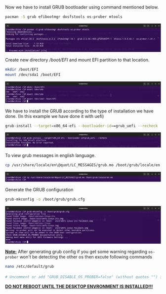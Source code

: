 Now we have to install GRUB bootloader using command mentioned below.

```bash
pacman -S grub efibootmgr dosfstools os-prober mtools
```

![](Attachments/Screenshot%20from%202022-12-19%2022-14-30.png)

Create new directory _/boot/EFI_ and mount EFI partition to that location.

```bash
mkdir /boot/EFI
mount /dev/sda1 /boot/EFI
```

![None](Attachments/Pasted%20image%2020221219221945.png)

We have to install the GRUB according to the type of installation we have done. (In this example we have done it with uefi)

```bash
grub-install --target=x86_64-efi --bootloader-id==grub_uefi --recheck
```

![](Attachments/Pasted%20image%2020221219222236.png)

To view grub messages in english language.

```bash
cp /usr/share/locale/en\@quot/LC_MESSAGES/grub.mo /boot/grub/locale/en.mo
```

![](Attachments/Pasted%20image%2020221219222436.png)

Generate the GRUB configuration

```bash
grub-mkconfig -o /boot/grub/grub.cfg
```

![](Attachments/Pasted%20image%2020221219222745.png)

<ins>**Note:**</ins> After generating grub config if you get some warning regarding `os-prober` won't be detecting the other os then excute following commands

```bash
nano /etc/default/grub

# Uncomment or add "GRUB_DISABLE_OS_PROBER=false" (without quotes "") if not present and save and rerun the grub-mkconfig command
```

<ins>**DO NOT REBOOT UNTIL THE DESKTOP ENVRONMENT IS INSTALLED!!!**</ins>
